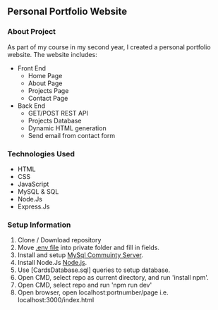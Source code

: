 ## Personal Portfolio Website

### About Project

As part of my course in my second year, I created a personal portfolio website. The website includes:
* Front End
  * Home Page
  * About Page
  * Projects Page
  * Contact Page
* Back End
  * GET/POST REST API
  * Projects Database
  * Dynamic HTML generation
  * Send email from contact form

### Technologies Used

* HTML
* CSS
* JavaScript
* MySQL & SQL
* Node.Js
* Express.Js

### Setup Information

1. Clone / Download repository
2. Move [.env file]() into private folder and fill in fields.
3. Install and setup [MySql Commuinty Server](https://dev.mysql.com/downloads/mysql/).
4. Install Node.Js [Node.js](https://nodejs.org/en/).
5. Use [CardsDatabase.sql] queries to setup database.
6. Open CMD, select repo as current directory, and run 'install npm'.
7. Open CMD, select repo and run 'npm run dev'
8. Open browser, open localhost:portnumber/page i.e. localhost:3000/index.html
